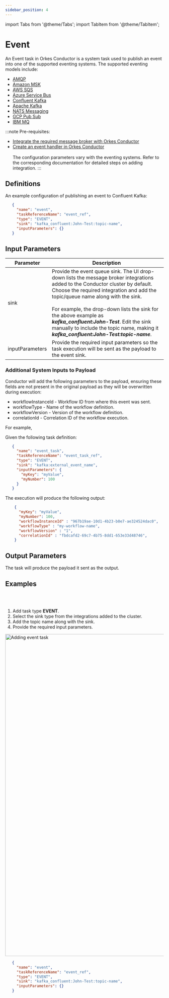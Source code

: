 ```yaml
---
sidebar_position: 4
---
```


import Tabs from '@theme/Tabs';
import TabItem from '@theme/TabItem';

# Event 

An Event task in Orkes Conductor is a system task used to publish an event into one of the supported eventing systems. The supported eventing models include:

- [AMQP](https://orkes.io/content/integrations/message-broker/amqp)
- [Amazon MSK](https://orkes.io/content/integrations/message-broker/amazon-msk)
- [AWS SQS](https://orkes.io/content/integrations/message-broker/aws-sqs)
- [Azure Service Bus](https://orkes.io/content/integrations/message-broker/azure-service-bus)
- [Confluent Kafka](https://orkes.io/content/integrations/message-broker/confluent-kafka)
- [Apache Kafka](https://orkes.io/content/integrations/message-broker/apache-kafka)
- [NATS Messaging](https://orkes.io/content/integrations/message-broker/nats-messaging)
- [GCP Pub Sub](https://orkes.io/content/integrations/message-broker/gcp-pub-sub)
- [IBM MQ](https://orkes.io/content/integrations/message-broker/ibm-mq)

:::note Pre-requisites:
- [Integrate the required message broker with Orkes Conductor](https://orkes.io/content/category/integrations/message-broker)
- [Create an event handler in Orkes Conductor](https://orkes.io/content/developer-guides/event-handler)<br/><br/>
The configuration parameters vary with the eventing systems. Refer to the corresponding documentation for detailed steps on adding integration.
:::

## Definitions​

An example configuration of publishing an event to Confluent Kafka:

```json
   {
     "name": "event",
     "taskReferenceName": "event_ref",
     "type": "EVENT",
     "sink": "kafka_confluent:John-Test:topic-name",
     "inputParameters": {}
   }
```

## Input Parameters​

| Parameter | Description |
| --------- | ----------- |
| sink | Provide the event queue sink. The UI drop-down lists the message broker integrations added to the Conductor cluster by default. Choose the required integration and add the topic/queue name along with the sink.<br/><br/>For example, the drop-down lists the sink for the above example as **_kafka_confluent:John-Test_**. Edit the sink manually to include the topic name, making it **_kafka_confluent:John-Test:topic-name_**. |
| inputParameters | Provide the required input parameters so the task execution will be sent as the payload to the event sink. |

### Additional System Inputs to Payload​

Conductor will add the following parameters to the payload, ensuring these fields are not present in the original payload as they will be overwritten during execution:

- workflowInstanceId - Workflow ID from where this event was sent.
- workflowType - Name of the workflow definition.
- workflowVersion - Version of the workflow definition.
- correlationId - Correlation ID of the workflow execution.

For example, 

Given the following task definition:

```json
   {
     "name": "event_task",
     "taskReferenceName": "event_task_ref",
     "type": "EVENT",
     "sink": "kafka:external_event_name",
     "inputParameters": {
       "myKey": "myValue",
       "myNumber": 100
     }
   }
```

The execution will produce the following output:

```json
    {
      "myKey": "myValue",
      "myNumber": 100,
      "workflowInstanceId" : "967b19ae-10d1-4b23-b0e7-ae324524dac0",
      "workflowType" : "my-workflow-name",
      "workflowVersion" : "1",
      "correlationId" : "fbdcafd2-69c7-4b75-8dd1-653e33d48746",
    }
```

## Output Parameters​

The task will produce the payload it sent as the output.



## Examples

<Tabs>
<TabItem value="UI" label="UI" className="paddedContent">

<div className="row">
<div className="col col--4">

<br/>
<br/>

1. Add task type **EVENT**.
2. Select the sink type from the integrations added to the cluster.
3. Add the topic name along with the sink.
4. Provide the required input parameters.

</div>
<div className="col">
<div className="embed-loom-video">

<p><img src="/content/img/ui-guide-event-task.png" alt="Adding event task" width="1024" height="auto"/></p>

</div>
</div>
</div>



</TabItem>
 <TabItem value="JSON" label="JSON Example">

```json
   {
     "name": "event",
     "taskReferenceName": "event_ref",
     "type": "EVENT",
     "sink": "kafka_confluent:John-Test:topic-name",
     "inputParameters": {}
   }
```

</TabItem>
</Tabs>


